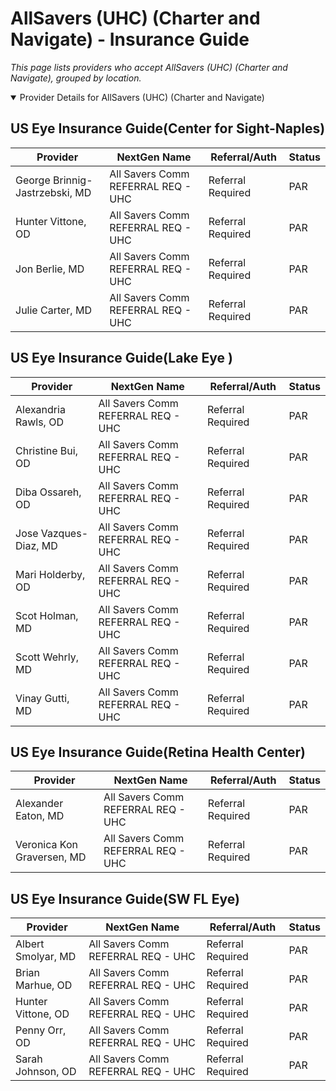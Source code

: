 # AllSavers (UHC) (Charter and Navigate) - Insurance Guide

*This page lists providers who accept AllSavers (UHC) (Charter and Navigate), grouped by location.*

<details open><summary>Provider Details for AllSavers (UHC) (Charter and Navigate)</summary>

## US Eye Insurance Guide(Center for Sight-Naples)

| Provider | NextGen Name | Referral/Auth | Status |
|----------|-------------|--------------|--------|
| George Brinnig-Jastrzebski, MD | All Savers Comm REFERRAL REQ - UHC | Referral Required | PAR |
| Hunter Vittone, OD | All Savers Comm REFERRAL REQ - UHC | Referral Required | PAR |
| Jon Berlie, MD | All Savers Comm REFERRAL REQ - UHC | Referral Required | PAR |
| Julie Carter, MD | All Savers Comm REFERRAL REQ - UHC | Referral Required | PAR |

## US Eye Insurance Guide(Lake Eye )

| Provider | NextGen Name | Referral/Auth | Status |
|----------|-------------|--------------|--------|
| Alexandria Rawls, OD | All Savers Comm REFERRAL REQ - UHC | Referral Required | PAR |
| Christine Bui, OD | All Savers Comm REFERRAL REQ - UHC | Referral Required | PAR |
| Diba Ossareh, OD | All Savers Comm REFERRAL REQ - UHC | Referral Required | PAR |
| Jose Vazques-Diaz, MD | All Savers Comm REFERRAL REQ - UHC | Referral Required | PAR |
| Mari Holderby, OD | All Savers Comm REFERRAL REQ - UHC | Referral Required | PAR |
| Scot Holman, MD | All Savers Comm REFERRAL REQ - UHC | Referral Required | PAR |
| Scott Wehrly, MD | All Savers Comm REFERRAL REQ - UHC | Referral Required | PAR |
| Vinay Gutti, MD | All Savers Comm REFERRAL REQ - UHC | Referral Required | PAR |

## US Eye Insurance Guide(Retina Health Center)

| Provider | NextGen Name | Referral/Auth | Status |
|----------|-------------|--------------|--------|
| Alexander Eaton, MD | All Savers Comm REFERRAL REQ - UHC | Referral Required | PAR |
| Veronica Kon Graversen, MD | All Savers Comm REFERRAL REQ - UHC | Referral Required | PAR |

## US Eye Insurance Guide(SW FL Eye)

| Provider | NextGen Name | Referral/Auth | Status |
|----------|-------------|--------------|--------|
| Albert Smolyar, MD | All Savers Comm REFERRAL REQ - UHC | Referral Required | PAR |
| Brian Marhue, OD | All Savers Comm REFERRAL REQ - UHC | Referral Required | PAR |
| Hunter Vittone, OD | All Savers Comm REFERRAL REQ - UHC | Referral Required | PAR |
| Penny Orr, OD | All Savers Comm REFERRAL REQ - UHC | Referral Required | PAR |
| Sarah Johnson, OD | All Savers Comm REFERRAL REQ - UHC | Referral Required | PAR |

</details>

